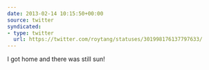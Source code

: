 ```yaml
---
date: 2013-02-14 10:15:50+00:00
source: twitter
syndicated:
- type: twitter
  url: https://twitter.com/roytang/statuses/301998176137797633/
---
```


I got home and there was still sun!